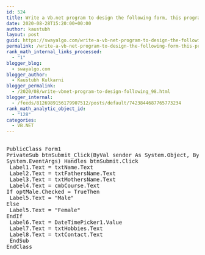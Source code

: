 ```yaml
---
id: 524
title: Write a Vb.net program to design the following form, this program shows the details of students in the form of form (use split container or Groupbox control to separate the input and output session).
date: 2020-08-28T15:20:00+00:00
author: kaustubh
layout: post
guid: https://swayalgo.com/write-a-vb-net-program-to-design-the-following-form-this-program-shows-the-details-of-students-in-the-form-of-form-use-split-container-or-groupbox-control-to-separate-the-input-and-output-session/
permalink: /write-a-vb-net-program-to-design-the-following-form-this-program-shows-the-details-of-students-in-the-form-of-form-use-split-container-or-groupbox-control-to-separate-the-input-and-output-session/
rank_math_internal_links_processed:
  - "1"
blogger_blog:
  - swayalgo.com
blogger_author:
  - Kaustubh Kulkarni
blogger_permalink:
  - /2020/08/write-vbnet-program-to-design-following_98.html
blogger_internal:
  - /feeds/8126989156179907512/posts/default/7423844687765773234
rank_math_analytic_object_id:
  - "128"
categories:
  - VB.NET
---
```

<pre><br />PublicClass Form1<br />PrivateSub btnSubmit_Click(ByVal sender As System.Object, ByVal e As<br />System.EventArgs) Handles btnSubmit.Click<br /> Label1.Text = txtName.Text<br /> Label2.Text = txtFathersName.Text<br /> Label3.Text = txtMothersName.Text<br /> Label4.Text = cmbCourse.Text<br />If optMale.Checked = TrueThen<br /> Label5.Text = "Male"<br />Else<br /> Label5.Text = "Female"<br />EndIf<br /> Label6.Text = DateTimePicker1.Value<br /> Label7.Text = txtHobbies.Text<br /> Label8.Text = txtContact.Text<br /> EndSub<br />EndClass<br /></pre>